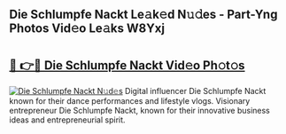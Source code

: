## Die Schlumpfe Nackt Le𝚊k𝚎d N𝚞𝚍es - Part-Yng Photos Vid𝚎o Le𝚊ks W8Yxj

# <h2><a href="http://fb9xr9.evod.top/?m=Die+Schlumpfe+Nackt">🔗 👉🔴 Die Schlumpfe Nackt Vid𝚎o Ph𝚘t𝚘s</a></h2>

[![Die Schlumpfe Nackt N𝚞d𝚎s](https://i.imgur.com/8V9OHl7.gif)](http://fb9xr9.evod.top/?m=Die+Schlumpfe+Nackt)
Digital influencer Die Schlumpfe Nackt known for their dance performances and lifestyle vlogs. Visionary entrepreneur Die Schlumpfe Nackt, known for their innovative business ideas and entrepreneurial spirit. 

